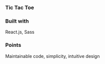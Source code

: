 ### Tic Tac Toe

### Built with
React.js, Sass

### Points
Maintainable code, simplicity, intuitive design
